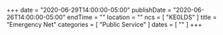 +++
date = "2020-06-29T14:00:00-05:00"
publishDate = "2020-06-26T14:00:00-05:00"
endTime = ""
location = ""
ncs = [ "KE0LDS" ]
title = "Emergency Net"
categories = [ "Public Service" ]
dates = [ "" ]
+++
